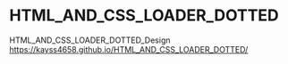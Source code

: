 # HTML_AND_CSS_LOADER_DOTTED
HTML_AND_CSS_LOADER_DOTTED_Design
https://kayss4658.github.io/HTML_AND_CSS_LOADER_DOTTED/
